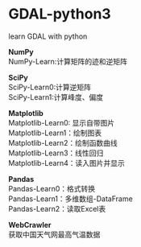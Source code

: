 # GDAL-python3
learn GDAL with python

**NumPy**  
NumPy-Learn:计算矩阵的迹和逆矩阵

**SciPy**  
SciPy-Learn0:计算逆矩阵  
SciPy-Learn1:计算峰度、偏度

**Matplotlib**  
Matplotlib-Learn0: 显示自带图片  
Matplotlib-Learn1：绘制图表  
Matplotlib-Learn2：绘制函数曲线  
Matplotlib-Learn3：线性回归  
Matplotlib-Learn4：读入图片并显示

**Pandas**  
Pandas-Learn0：格式转换  
Pandas-Learn1：多维数组-DataFrame  
Pandas-Learn2：读取Excel表

**WebCrawler**  
获取中国天气网最高气温数据
